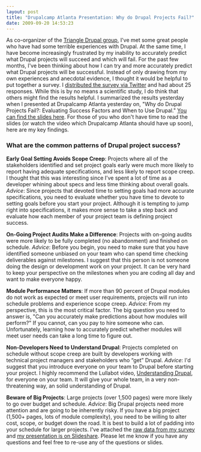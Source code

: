 ```yaml
---
layout: post
title: "Drupalcamp Atlanta Presentation: Why do Drupal Projects Fail?"
date: 2009-09-20 14:53:23
---
```


As co-organizer of the [Triangle Drupal group][1], I've met some great people who have had some terrible experiences with Drupal. At the same time, I have become increasingly frustrated by my inability to accurately predict what Drupal projects will succeed and which will fail. For the past few months, I've been thinking about how I can try and more accurately predict what Drupal projects will be successful. Instead of only drawing from my own experiences and anecdotal evidence, I thought it would be helpful to put together a survey. I [distributed the survey via Twitter][2] and had about 25 responses. While this is by no means a scientific study, I do think that others might find the results helpful. I summarized the results yesterday when I presented at Drupalcamp Atlanta yesterday on, "Why do Drupal Projects Fail?: Evaluating Success Factors and When to Use Drupal." [You can find the slides here][3]. For those of you who don't have time to read the slides (or watch the video which Drupalcamp Atlanta should have up soon), here are my key findings. 

### What are the common patterns of Drupal project success?

**Early Goal Setting Avoids Scope Creep**: Projects where all of the stakeholders identified and set project goals early were much more likely to report having adequate specifications, and less likely to report scope creep. I thought that this was interesting since I’ve spent a lot of time as a developer whining about specs and less time thinking about overall goals. *Advice*: Since projects that devoted time to setting goals had more accurate specifications, you need to evaluate whether you have time to devote to setting goals before you start your project. Although it is tempting to jump right into specifications, it makes more sense to take a step back and evaluate how each member of your project team is defining project success. 

**On-Going Project Audits Make a Difference**: Projects with on-going audits were more likely to be fully completed (no abandonment) and finished on schedule. *Advice*: Before you begin, you need to make sure that you have identified someone unbiased on your team who can spend time checking deliverables against milestones. I suggest that this person is not someone doing the design or development work on your project. It can be very hard to keep your perspective on the milestones when you are coding all day and want to make everyone happy. 

**Module Performance Matters**: If more than 90 percent of Drupal modules do not work as expected or meet user requirements, projects will run into schedule problems and experience scope creep. *Advice*: From my perspective, this is the most critical factor. The big question you need to answer is, "Can you accurately make predictions about how modules will perform?" If you cannot, can you pay to hire someone who can. Unfortunately, learning how to accurately predict whether modules will meet user needs can take a long time to figure out. 

**Non-Developers Need to Understand Drupal**: Projects completed on schedule without scope creep are built by developers working with technical project managers and stakeholders who “get” Drupal. *Advice*: I'd suggest that you introduce everyone on your team to Drupal before starting your project. I highly recommend the Lullabot video, [Understanding Drupal][4], for everyone on your team. It will give your whole team, in a very non-threatening way, an solid understanding of Drupal. 

**Beware of Big Projects**: Large projects (over 1,500 pages) were more likely to go over budget and schedule. *Advice*: Big Drupal projects need more attention and are going to be inherently risky. If you have a big project (1,500+ pages, lots of module complexity), you need to be willing to alter cost, scope, or budget down the road. It is best to build a lot of padding into your schedule for larger projects. I've attached the [raw data from my survey][5] and [my presentation is on Slideshare][3]. Please let me know if you have any questions and feel free to re-use any of the questions or slides.

 [1]: http://groups.drupal.org/triangle-nc-raleigh-durham-chapel-hill
 [2]: http://twitter.com/juliakm/status/4056855118
 [3]: http://www.slideshare.net/JuliaKM/why-do-drupal-projects-fail-evaluating-success-factors-and-when-to-use-drupal
 [4]: http://store.lullabot.com/products/understanding-drupal
 [5]: http://www.juliakm.com/resources/Drupalpilotsurvey_raw_data_1.zip